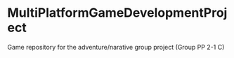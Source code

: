 # MultiPlatformGameDevelopmentProject
Game repository for the adventure/narative group project (Group PP 2-1 C)
